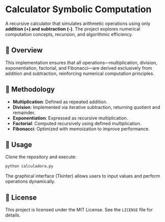 # Calculator Symbolic Computation

A recursive calculator that simulates arithmetic operations using only **addition (+) and subtraction (-)**. The project explores numerical computation concepts, recursion, and algorithmic efficiency.

## 🔹 Overview

This implementation ensures that all operations—multiplication, division, exponentiation, factorial, and Fibonacci—are derived exclusively from addition and subtraction, reinforcing numerical computation principles.

## 🔹 Methodology

- **Multiplication**: Defined as repeated addition.  
- **Division**: Implemented via iterative subtraction, returning quotient and remainder.  
- **Exponentiation**: Expressed as recursive multiplication.  
- **Factorial**: Computed recursively using defined multiplication.  
- **Fibonacci**: Optimized with memoization to improve performance.

## 🔹 Usage

Clone the repository and execute:

```sh
python calculadora.py
```

The graphical interface (Tkinter) allows users to input values and perform operations dynamically.

## 📜 License

This project is licensed under the MIT License. See the `LICENSE` file for details.
